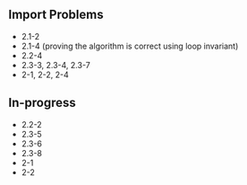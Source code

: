 ## Import Problems

- 2.1-2
- 2.1-4 (proving the algorithm is correct using loop invariant)
- 2.2-4
- 2.3-3, 2.3-4, 2.3-7
- 2-1, 2-2, 2-4

## In-progress

- 2.2-2
- 2.3-5
- 2.3-6
- 2.3-8
- 2-1
- 2-2

